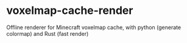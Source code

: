 # voxelmap-cache-render
Offline renderer for Minecraft voxelmap cache, with python (generate colormap) and Rust (fast render)
